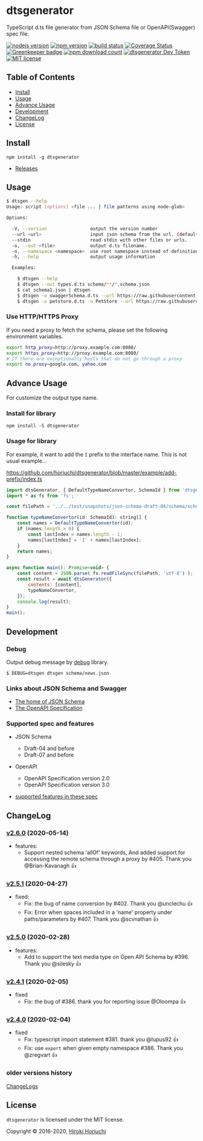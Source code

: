# dtsgenerator

TypeScript d.ts file generator from JSON Schema file or OpenAPI(Swagger) spec file.

[![nodejs version](https://img.shields.io/node/v/dtsgenerator.svg)](#)
[![npm version](https://badge.fury.io/js/dtsgenerator.svg)](https://www.npmjs.com/package/dtsgenerator)
[![build status](https://travis-ci.org/horiuchi/dtsgenerator.svg?branch=master)](https://travis-ci.org/horiuchi/dtsgenerator)
[![Coverage Status](https://coveralls.io/repos/github/horiuchi/dtsgenerator/badge.svg?branch=master)](https://coveralls.io/github/horiuchi/dtsgenerator?branch=master)
[![Greenkeeper badge](https://badges.greenkeeper.io/horiuchi/dtsgenerator.svg)](https://greenkeeper.io/)
[![npm download count](https://img.shields.io/npm/dt/dtsgenerator.svg)](https://www.npmjs.com/package/dtsgenerator)
[![dtsgenerator Dev Token](https://badge.devtoken.rocks/dtsgenerator)](https://devtoken.rocks/package/dtsgenerator)
[![MIT license](https://img.shields.io/npm/l/dtsgenerator.svg)](#)

## Table of Contents

- [Install](#install)
- [Usage](#usage)
- [Advance Usage](#advance-usage)
- [Development](#development)
- [ChangeLog](#changelog)
- [License](#license)

## Install

    npm install -g dtsgenerator

- [Releases](https://github.com/horiuchi/dtsgenerator/releases)

## Usage

```sh
$ dtsgen --help
Usage: script [options] <file ... | file patterns using node-glob>

Options:

  -V, --version                output the version number
  --url <url>                  input json schema from the url. (default: )
  --stdin                      read stdin with other files or urls.
  -o, --out <file>             output d.ts filename.
  -n, --namespace <namespace>  use root namespace instead of definitions or components.schema from OpenAPI, or -n "" to suppress namespaces.
  -h, --help                   output usage information

  Examples:

    $ dtsgen --help
    $ dtsgen --out types.d.ts schema/**/*.schema.json
    $ cat schema1.json | dtsgen
    $ dtsgen -o swaggerSchema.d.ts --url https://raw.githubusercontent.com/OAI/OpenAPI-Specification/master/schemas/v2.0/schema.json
    $ dtsgen -o petstore.d.ts -n PetStore --url https://raw.githubusercontent.com/OAI/OpenAPI-Specification/master/examples/v2.0/yaml/petstore.yaml
```

### Use HTTP/HTTPS Proxy

If you need a proxy to fetch the schema, please set the following environment variables.

```bash
export http_proxy=http://proxy.example.com:8080/
export https_proxy=http://proxy.example.com:8080/
# If there are exceptionally hosts that do not go through a proxy
export no_proxy=google.com, yahoo.com
```

## Advance Usage

For customize the output type name.

### Install for library

    npm install -S dtsgenerator

### Usage for library

For example, it want to add the `I` prefix to the interface name.
This is not usual example...

https://github.com/horiuchi/dtsgenerator/blob/master/example/add-prefix/index.ts
```js
import dtsGenerator, { DefaultTypeNameConvertor, SchemaId } from 'dtsgenerator';
import * as fs from 'fs';

const filePath = '../../test/snapshots/json-schema-draft-04/schema/schema.json';

function typeNameConvertor(id: SchemaId): string[] {
    const names = DefaultTypeNameConvertor(id);
    if (names.length > 0) {
        const lastIndex = names.length - 1;
        names[lastIndex] = 'I' + names[lastIndex];
    }
    return names;
}

async function main(): Promise<void> {
    const content = JSON.parse( fs.readFileSync(filePath, 'utf-8') );
    const result = await dtsGenerator({
        contents: [content],
        typeNameConvertor,
    });
    console.log(result);
}
main();
```

## Development

### Debug

Output debug message by [debug](https://www.npmjs.com/package/debug) library.

    $ DEBUG=dtsgen dtsgen schema/news.json


### Links about JSON Schema and Swagger

- [The home of JSON Schema](http://json-schema.org/)
- [The OpenAPI Specification](https://github.com/OAI/OpenAPI-Specification)

### Supported spec and features

- JSON Schema
  - Draft-04 and before
  - Draft-07 and before
- OpenAPI
  - OpenAPI Specification version 2.0
  - OpenAPI Specification version 3.0

- [supported features in these spec](https://github.com/horiuchi/dtsgenerator/blob/master/SupportedFeatures.md)

## ChangeLog

### [v2.6.0](https://github.com/horiuchi/dtsgenerator/releases/tag/v2.6.0) (2020-05-14)

- features:
  - Support nested schema 'allOf' keywords,
    And added support for accessing the remote schema through a proxy by #405. Thank you @Brian-Kavanagh :+1:

### [v2.5.1](https://github.com/horiuchi/dtsgenerator/releases/tag/v2.5.1) (2020-04-27)

- fixed:
  - Fix: the bug of name conversion by #402. Thank you @unclechu :+1:
  - Fix: Error when spaces included in a 'name' property under paths/parameters by #407. Thank you @scvnathan :+1:

### [v2.5.0](https://github.com/horiuchi/dtsgenerator/releases/tag/v2.5.0) (2020-02-28)

- features:
  - Add to support the text media type on Open API Schema by #396. Thank you @silesky :+1:

### [v2.4.1](https://github.com/horiuchi/dtsgenerator/releases/tag/v2.4.1) (2020-02-05)

- fixed
  - Fix: the bug of #386. thank you for reporting issue @Oloompa :+1:

### [v2.4.0](https://github.com/horiuchi/dtsgenerator/releases/tag/v2.4.0) (2020-02-04)

- fixed
  - Fix: typescript import statement #381. thank you @lupus92 :+1:
  - Fix: use `export` when given empty namespace #386. Thank you @zregvart :+1:

### older versions history

[ChangeLogs](https://github.com/horiuchi/dtsgenerator/blob/master/CHANGELOG.md)

## License

`dtsgenerator` is licensed under the MIT license.

Copyright &copy; 2016-2020, [Hiroki Horiuchi](mailto:horiuchi.g@gmail.com)
